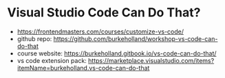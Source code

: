 # Visual Studio Code Can Do That?

* <https://frontendmasters.com/courses/customize-vs-code/>
* github repo: <https://github.com/burkeholland/workshop-vs-code-can-do-that>
* course website: <https://burkeholland.gitbook.io/vs-code-can-do-that/>
* vs code extension pack: <https://marketplace.visualstudio.com/items?itemName=burkeholland.vs-code-can-do-that>